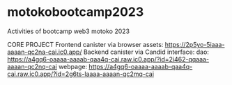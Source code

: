 # motokobootcamp2023
Activities of bootcamp web3 motoko 2023


CORE PROJECT
  Frontend canister via browser
    assets: https://2p5yo-5iaaa-aaaan-qc2na-cai.ic0.app/
  Backend canister via Candid interface:
    dao: https://a4gq6-oaaaa-aaaab-qaa4q-cai.raw.ic0.app/?id=2i462-qqaaa-aaaan-qc2nq-cai
    webpage: https://a4gq6-oaaaa-aaaab-qaa4q-cai.raw.ic0.app/?id=2g6ts-laaaa-aaaan-qc2mq-cai
